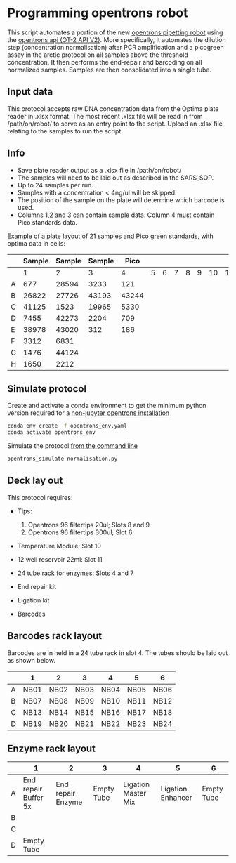 # Programming opentrons robot

This script automates a portion of the new [opentrons pipetting robot](https://opentrons.com/) using the [opentrons api (OT-2 API V2)](https://docs.opentrons.com/v2/index.html). More specifically, it automates the dilution step (concentration normalisation) after PCR amplification and a picogreen assay in the arctic protocol on all samples above the threshold concentration. It then performs the end-repair and barcoding on all normalized samples. Samples are then consolidated into a single tube.

## Input data

This protocol accepts raw DNA concentration data from the Optima plate reader in .xlsx format. The most recent .xlsx file will be read in from /path/on/robot/ to serve as an entry point to the script. Upload an .xlsx file relating to the samples to run the script.

## Info

- Save plate reader output as a .xlsx file in /path/on/robot/
- The samples will need to be laid out as described in the SARS_SOP.
- Up to 24 samples per run.
- Samples with a concentration < 4ng/ul will be skipped.
- The position of the sample on the plate will determine which barcode is used.
- Columns 1,2 and 3 can contain sample data. Column 4 must contain Pico standards data.

Example of a plate layout of 21 samples and Pico green standards, with optima data in cells:

|    |Sample|Sample |Sample |Pico  |     |     |     |     |     |     |     |     |
|----|------|-------|-------|------|-----|-----|-----|-----|-----|-----|-----|-----|
|    | 1    | 2     | 3     | 4    | 5   | 6   | 7   | 8   | 9   | 10  | 11  | 12  |
| A  | 677  | 28594 | 3233  |121   |     |     |     |     |     |     |     |     |
| B  |26822 | 27726 | 43193 |43244 |     |     |     |     |     |     |     |     |
| C  |41125 | 1523  | 19965 |5330  |     |     |     |     |     |     |     |     |
| D  |7455  | 42273 | 2204  |709   |     |     |     |     |     |     |     |     |
| E  |38978 | 43020 | 312   |186   |     |     |     |     |     |     |     |     |
| F  |3312  | 6831  |       |      |     |     |     |     |     |     |     |     |
| G  |1476  | 44124 |       |      |     |     |     |     |     |     |     |     |
| H  |1650  | 2212  |       |      |     |     |     |     |     |     |     |     |

## Simulate protocol

Create and activate a conda environment to get the minimum python version required for a [non-jupyter opentrons installation](https://docs.opentrons.com/v2/writing.html#non-jupyter-installation)

```bash
conda env create -f opentrons_env.yaml
conda activate opentrons_env
```

Simulate the protocol [from the command line](https://docs.opentrons.com/v2/writing.html#from-the-command-line)

```bash
opentrons_simulate normalisation.py
```

## Deck lay out

This protocol requires:

- Tips:
    1. Opentrons 96 filtertips 20ul; Slots 8 and 9
    2. Opentrons 96 filtertips 300ul; Slot 6

- Temperature Module: Slot 10
- 12 well reservoir 22ml: Slot 11
- 24 tube rack for enzymes: Slots 4 and 7
- End repair kit
- Ligation kit
- Barcodes

## Barcodes rack layout

Barcodes are in held in a 24 tube rack in slot 4. The tubes should be laid out as shown below.

|   | 1    | 2    | 3    | 4    | 5    | 6    |
|---|------|------|------|------|------|------|
| A | NB01 | NB02 | NB03 | NB04 | NB05 | NB06 |
| B | NB07 | NB08 | NB09 | NB10 | NB11 | NB12 |
| C | NB13 | NB14 | NB15 | NB16 | NB17 | NB18 |
| D | NB19 | NB20 | NB21 | NB22 | NB23 | NB24 |

## Enzyme rack layout

|   | 1                     | 2                  | 3          | 4                    | 5                  | 6          |
|---|-----------------------|--------------------|------------|----------------------|--------------------|------------|
| A | End repair  Buffer 5x | End repair  Enzyme | Empty Tube | Ligation  Master Mix | Ligation  Enhancer | Empty Tube |
| B |                       |                    |            |                      |                    |            |
| C |                       |                    |            |                      |                    |            |
| D | Empty Tube            |                    |            |                      |                    |            |